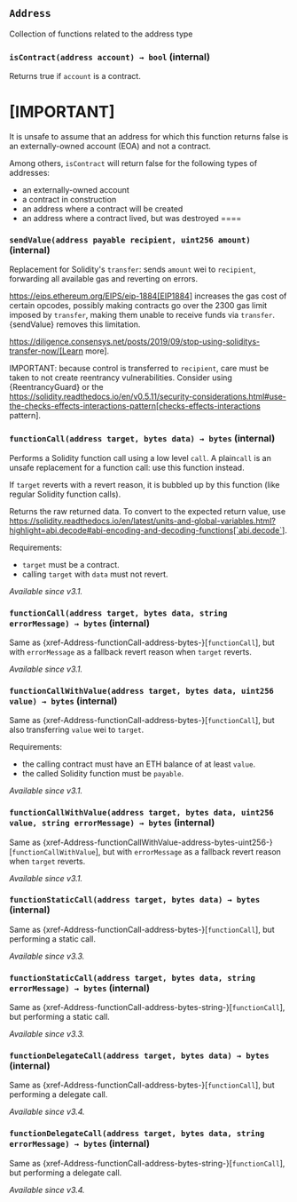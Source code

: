## `Address`



Collection of functions related to the address type


### `isContract(address account) → bool` (internal)



Returns true if `account` is a contract.

[IMPORTANT]
====
It is unsafe to assume that an address for which this function returns
false is an externally-owned account (EOA) and not a contract.

Among others, `isContract` will return false for the following
types of addresses:

 - an externally-owned account
 - a contract in construction
 - an address where a contract will be created
 - an address where a contract lived, but was destroyed
====

### `sendValue(address payable recipient, uint256 amount)` (internal)



Replacement for Solidity's `transfer`: sends `amount` wei to
`recipient`, forwarding all available gas and reverting on errors.

https://eips.ethereum.org/EIPS/eip-1884[EIP1884] increases the gas cost
of certain opcodes, possibly making contracts go over the 2300 gas limit
imposed by `transfer`, making them unable to receive funds via
`transfer`. {sendValue} removes this limitation.

https://diligence.consensys.net/posts/2019/09/stop-using-soliditys-transfer-now/[Learn more].

IMPORTANT: because control is transferred to `recipient`, care must be
taken to not create reentrancy vulnerabilities. Consider using
{ReentrancyGuard} or the
https://solidity.readthedocs.io/en/v0.5.11/security-considerations.html#use-the-checks-effects-interactions-pattern[checks-effects-interactions pattern].

### `functionCall(address target, bytes data) → bytes` (internal)



Performs a Solidity function call using a low level `call`. A
plain`call` is an unsafe replacement for a function call: use this
function instead.

If `target` reverts with a revert reason, it is bubbled up by this
function (like regular Solidity function calls).

Returns the raw returned data. To convert to the expected return value,
use https://solidity.readthedocs.io/en/latest/units-and-global-variables.html?highlight=abi.decode#abi-encoding-and-decoding-functions[`abi.decode`].

Requirements:

- `target` must be a contract.
- calling `target` with `data` must not revert.

_Available since v3.1._

### `functionCall(address target, bytes data, string errorMessage) → bytes` (internal)



Same as {xref-Address-functionCall-address-bytes-}[`functionCall`], but with
`errorMessage` as a fallback revert reason when `target` reverts.

_Available since v3.1._

### `functionCallWithValue(address target, bytes data, uint256 value) → bytes` (internal)



Same as {xref-Address-functionCall-address-bytes-}[`functionCall`],
but also transferring `value` wei to `target`.

Requirements:

- the calling contract must have an ETH balance of at least `value`.
- the called Solidity function must be `payable`.

_Available since v3.1._

### `functionCallWithValue(address target, bytes data, uint256 value, string errorMessage) → bytes` (internal)



Same as {xref-Address-functionCallWithValue-address-bytes-uint256-}[`functionCallWithValue`], but
with `errorMessage` as a fallback revert reason when `target` reverts.

_Available since v3.1._

### `functionStaticCall(address target, bytes data) → bytes` (internal)



Same as {xref-Address-functionCall-address-bytes-}[`functionCall`],
but performing a static call.

_Available since v3.3._

### `functionStaticCall(address target, bytes data, string errorMessage) → bytes` (internal)



Same as {xref-Address-functionCall-address-bytes-string-}[`functionCall`],
but performing a static call.

_Available since v3.3._

### `functionDelegateCall(address target, bytes data) → bytes` (internal)



Same as {xref-Address-functionCall-address-bytes-}[`functionCall`],
but performing a delegate call.

_Available since v3.4._

### `functionDelegateCall(address target, bytes data, string errorMessage) → bytes` (internal)



Same as {xref-Address-functionCall-address-bytes-string-}[`functionCall`],
but performing a delegate call.

_Available since v3.4._


